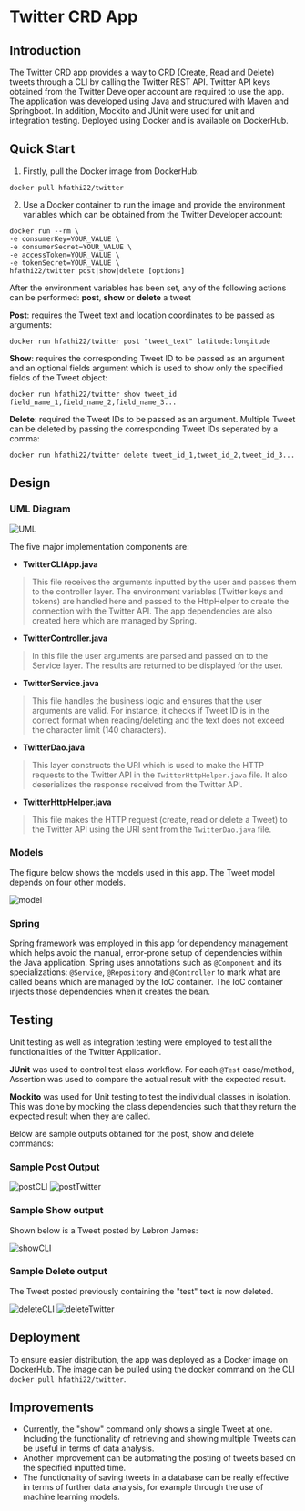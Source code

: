 # Twitter CRD App
## Introduction
The Twitter CRD app provides a way to CRD (Create, Read and Delete) tweets through a CLI by calling
the Twitter REST API. Twitter API keys obtained from the Twitter Developer account are required
to use the app. The application was developed using Java and structured with Maven and Springboot.
In addition, Mockito and JUnit were used for unit and integration testing. Deployed using Docker 
and is available on DockerHub.

## Quick Start
1. Firstly, pull the Docker image from DockerHub:
```
docker pull hfathi22/twitter
```

2. Use a Docker container to run the image and provide the environment variables which can
be obtained from the Twitter Developer account:
```
docker run --rm \
-e consumerKey=YOUR_VALUE \
-e consumerSecret=YOUR_VALUE \
-e accessToken=YOUR_VALUE \
-e tokenSecret=YOUR_VALUE \
hfathi22/twitter post|show|delete [options]
```
After the environment variables has been set, any of the following actions can be performed: 
**post**, **show** or **delete** a tweet

**Post**: requires the Tweet text and location coordinates to be passed as arguments:
```
docker run hfathi22/twitter post "tweet_text" latitude:longitude
```

**Show**: requires the corresponding Tweet ID to be passed as an argument and an optional fields argument 
which is used to show only the specified fields of the Tweet object:
```
docker run hfathi22/twitter show tweet_id field_name_1,field_name_2,field_name_3...
```

**Delete**: required the Tweet IDs to be passed as an argument. Multiple Tweet can be deleted 
by passing the corresponding Tweet IDs seperated by a comma:
```
docker run hfathi22/twitter delete tweet_id_1,tweet_id_2,tweet_id_3...
```

## Design
### UML Diagram
![UML](assets/UML.jpg)

The five major implementation components are:

* **TwitterCLIApp.java**
> This file receives the arguments inputted by the user and passes them to the controller layer. 
> The environment variables (Twitter keys and tokens) are handled here and passed to the HttpHelper to 
> create the connection with the Twitter API. The app dependencies are also created here 
> which are managed by Spring.

* **TwitterController.java**
> In this file the user arguments are parsed and passed on to the Service layer. The results are
> returned to be displayed for the user.

* **TwitterService.java**
> This file handles the business logic and ensures that the user arguments are valid. For instance, it 
> checks if Tweet ID is in the correct format when reading/deleting and the text does not exceed the 
> character limit (140 characters).

* **TwitterDao.java**
> This layer constructs the URI which is used to make the HTTP requests to the Twitter API 
> in the `TwitterHttpHelper.java` file. It also deserializes the response received from the 
> Twitter API.

* **TwitterHttpHelper.java**
> This file makes the HTTP request (create, read or delete a Tweet) to the Twitter API using the URI sent from the `TwitterDao.java`
> file.

### Models
The figure below shows the models used in this app. The Tweet model depends on four other models.

![model](assets/model.png)

### Spring
Spring framework was employed in this app for dependency management which helps avoid the manual,
error-prone setup of dependencies within the Java application. Spring uses annotations such as `@Component` and
its specializations: `@Service`, `@Repository` and `@Controller` to mark what are called 
beans which are managed by the IoC container. The IoC container injects those dependencies 
when it creates the bean.

## Testing
Unit testing as well as integration testing were employed to test all the functionalities of 
the Twitter Application. 

**JUnit** was used to control test class workflow. For each `@Test` case/method, Assertion was
used to compare the actual result with the expected result.

**Mockito** was used for Unit testing to test the individual classes in isolation. This was
done by mocking the class dependencies such that they return the expected result when they
are called.

Below are sample outputs obtained for the post, show and delete commands:

### Sample Post Output
![postCLI](assets/postCLI.JPG)
![postTwitter](assets/postTwitter.JPG)

### Sample Show output
Shown below is a Tweet posted by Lebron James:

![showCLI](assets/showCLI.JPG)

### Sample Delete output
The Tweet posted previously containing the "test" text is now deleted.

![deleteCLI](assets/deleteCLI.JPG)
![deleteTwitter](assets/deleteTwitter.JPG)

## Deployment
To ensure easier distribution, the app was deployed as a Docker image on DockerHub. The image
can be pulled using the docker command on the CLI `docker pull hfathi22/twitter`.

## Improvements
* Currently, the "show" command only shows a single Tweet at one. Including the functionality
of retrieving and showing multiple Tweets can be useful in terms of data analysis.
* Another improvement can be automating the posting of tweets based on the specified inputted time.
* The functionality of saving tweets in a database can be really effective in terms of 
further data analysis, for example through the use of machine learning models.
